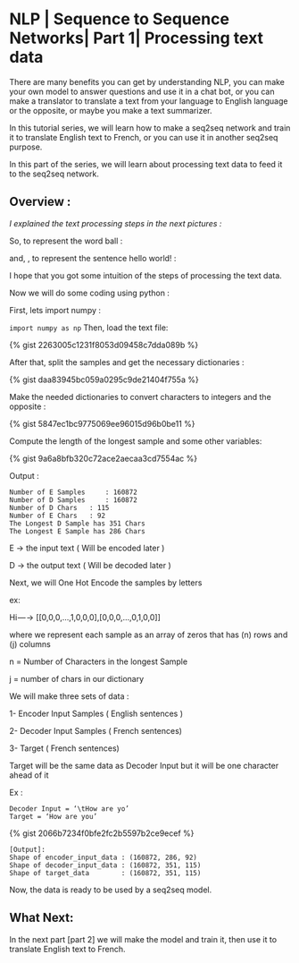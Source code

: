 # NLP | Sequence to Sequence Networks| Part 1| Processing text data

<script src="https://gist.github.com/benbalter/5555251.js"></script>

<script src="https://gist.github.com/benbalter/5555251.js?file=gist.md"></script>

There are many benefits you can get by understanding NLP, you can make your own model to answer questions and use it in a chat bot, or you can make a translator to translate a text from your language to English language or the opposite, or maybe you make a text summarizer.

In this tutorial series, we will learn how to make a seq2seq network and train it to translate English text to French, or you can use it in another seq2seq purpose.

In this part of the series, we will learn about processing text data to feed it to the seq2seq network.

## Overview :
*I explained the text processing steps in the next pictures :*


So, to represent the word ball :


and, , to represent the sentence hello world! :


I hope that you got some intuition of the steps of processing the text data.


Now we will do some coding using python :

First, lets import numpy :

``` import numpy as np ```
Then, load the text file:

{% gist 2263005c1231f8053d09458c7dda089b %}

After that, split the samples and get the necessary dictionaries :

{% gist daa83945bc059a0295c9de21404f755a %}

Make the needed dictionaries to convert characters to integers and the opposite :

{% gist 5847ec1bc9775069ee96015d96b0be11 %}

Compute the length of the longest sample and some other variables:

{% gist 9a6a8bfb320c72ace2aecaa3cd7554ac %}

Output :

```
Number of E Samples  	: 160872
Number of D Samples 	: 160872
Number of D Chars  	: 115
Number of E Chars 	: 92
The Longest D Sample has 351 Chars
The Longest E Sample has 286 Chars
```
E → the input text ( Will be encoded later )

D → the output text ( Will be decoded later )

Next, we will One Hot Encode the samples by letters 

ex:

Hi — -> [[0,0,0,…,1,0,0,0],[0,0,0,…,0,1,0,0]] 

where we represent each sample as an array of zeros that has (n) rows and (j) columns

n = Number of Characters in the longest Sample

j = number of chars in our dictionary

We will make three sets of data :

1- Encoder Input Samples ( English sentences )

2- Decoder Input Samples ( French sentences)

3- Target ( French sentences)

Target will be the same data as Decoder Input but it will be one character ahead of it 

Ex : 
```
Decoder Input = ‘\tHow are yo’
Target = ‘How are you’

```

{% gist 2066b7234f0bfe2fc2b5597b2ce9ecef %}

```
[Output]:
Shape of encoder_input_data : (160872, 286, 92) 
Shape of decoder_input_data : (160872, 351, 115) 
Shape of target_data        : (160872, 351, 115)
```
Now, the data is ready to be used by a seq2seq model.

## What Next:
In the next part [part 2] we will make the model and train it, then use it to translate English text to French.
